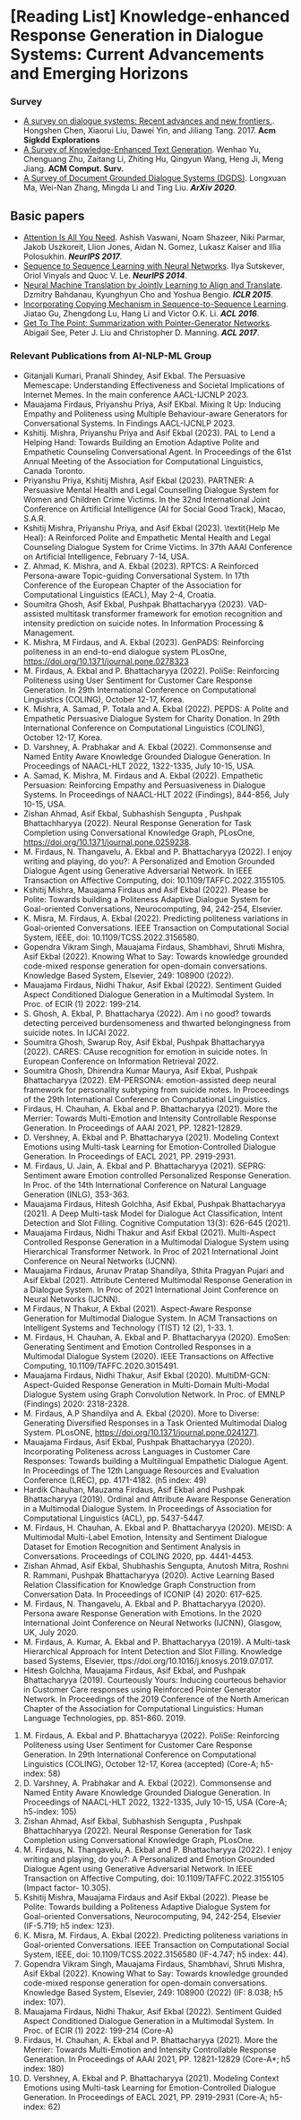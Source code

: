 # **[Reading List] Knowledge-enhanced Response Generation in Dialogue Systems: Current Advancements and Emerging Horizons** 

### Survey
- [A survey on dialogue systems: Recent advances and new frontiers.](https://dl.acm.org/doi/pdf/10.1145/3166054.3166058). Hongshen Chen, Xiaorui Liu, Dawei Yin, and Jiliang Tang. 2017. **Acm Sigkdd Explorations**
- [A Survey of Knowledge-Enhanced Text Generation](https://arxiv.org/pdf/2010.04389.pdf). Wenhao Yu, Chenguang Zhu, Zaitang Li, Zhiting Hu, Qingyun Wang, Heng Ji, Meng Jiang. **ACM Comput. Surv.**
- [A Survey of Document Grounded Dialogue Systems (DGDS)](https://arxiv.org/abs/2004.13818?context=stat). Longxuan Ma, Wei-Nan Zhang, Mingda Li and Ting Liu. ***ArXiv 2020***.

## Basic papers
- [Attention Is All You Need](https://arxiv.org/abs/1706.03762). Ashish Vaswani, Noam Shazeer, Niki Parmar, Jakob Uszkoreit, Llion Jones, Aidan N. Gomez, Lukasz Kaiser and Illia Polosukhin. ***NeurIPS 2017***.
- [Sequence to Sequence Learning with Neural Networks](https://arxiv.org/abs/1409.3215). Ilya Sutskever, Oriol Vinyals and Quoc V. Le. ***NeurIPS 2014***.
- [Neural Machine Translation by Jointly Learning to Align and Translate](https://arxiv.org/abs/1409.0473). Dzmitry Bahdanau, Kyunghyun Cho and Yoshua Bengio. ***ICLR 2015***.
- [Incorporating Copying Mechanism in Sequence-to-Sequence Learning](https://arxiv.org/abs/1603.06393). Jiatao Gu, Zhengdong Lu, Hang Li and Victor O.K. Li. ***ACL 2016***. 
- [Get To The Point: Summarization with Pointer-Generator Networks](https://arxiv.org/abs/1704.04368). Abigail See, Peter J. Liu and Christopher D. Manning. ***ACL 2017***.




### Relevant Publications from AI-NLP-ML Group

- Gitanjali Kumari, Pranali Shindey, Asif Ekbal. The Persuasive Memescape: Understanding Effectiveness and Societal Implications of Internet Memes. In the main conference AACL-IJCNLP 2023.
- Mauajama Firdaus, Priyanshu Priya, Asif EKbal. Mixing It Up: Inducing Empathy and Politeness using Multiple Behaviour-aware Generators for Conversational Systems. In Findings AACL-IJCNLP 2023.
- Kshitij. Mishra, Priyanshu Priya and Asif Ekbal (2023). PAL to Lend a Helping Hand: Towards Building an Emotion Adaptive Polite and Empathetic Counseling Conversational Agent. In Proceedings of the 61st Annual Meeting of the Association for Computational Linguistics, Canada Toronto.
- Priyanshu Priya, Kshitij Mishra, Asif Ekbal (2023). PARTNER: A Persuasive Mental Health and Legal Counselling Dialogue System for Women and Children Crime Victims. In the 32nd International Joint Conference on Artificial Intelligence (AI for Social Good Track), Macao, S.A.R.
- Kshitij Mishra, Priyanshu Priya, and Asif Ekbal (2023). \textit{Help Me Heal}: A Reinforced Polite and Empathetic Mental Health and Legal Counseling Dialogue System for Crime Victims. In 37th AAAI Conference on Artificial Intelligence, February 7-14, USA.
- Z. Ahmad, K. Mishra, and A. Ekbal (2023). RPTCS: A Reinforced Persona-aware Topic-guiding Conversational System. In 17th Conference of the European Chapter of the Association for Computational Linguistics (EACL), May 2-4, Croatia.
- Soumitra Ghosh, Asif Ekbal, Pushpak Bhattacharyya (2023). VAD-assisted multitask transformer framework for emotion recognition and intensity prediction on suicide notes. In Information Processing \& Management.  
- K. Mishra, M Firdaus, and A. Ekbal (2023). GenPADS: Reinforcing politeness in an end-to-end dialogue system PLosOne, https://doi.org/10.1371/journal.pone.0278323
- M. Firdaus, A. Ekbal and P. Bhattacharyya (2022).  PoliSe: Reinforcing Politeness using User Sentiment for Customer Care Response Generation. In 29th International Conference on Computational Linguistics (COLING), October 12-17, Korea. 
- K. Mishra, A. Samad, P. Totala and A. Ekbal (2022). PEPDS: A Polite and Empathetic Persuasive Dialogue System for Charity Donation. In 29th International Conference on Computational Linguistics (COLING), October 12-17, Korea.   
- D. Varshney, A. Prabhakar and A. Ekbal (2022). Commonsense and Named Entity Aware Knowledge Grounded Dialogue Generation. In Proceedings of NAACL-HLT 2022, 1322-1335, July 10-15, USA. 
- A. Samad, K. Mishra, M. Firdaus and A. Ekbal (2022). Empathetic Persuasion: Reinforcing Empathy and Persuasiveness in Dialogue Systems. In Proceedings of NAACL-HLT 2022 (Findings), 844-856, July 10-15, USA.    
- Zishan Ahmad, Asif Ekbal, Subhashish Sengupta , Pushpak Bhattachharyya (2022). Neural Response Generation for Task Completion using Conversational Knowledge Graph, PLosOne, https://doi.org/10.1371/journal.pone.0259238.     
- M. Firdaus, N. Thangavelu, A. Ekbal and P. Bhattacharyya (2022).  I enjoy writing and playing, do you?: A Personalized and Emotion Grounded Dialogue Agent using Generative Adversarial Network. In IEEE Transaction on Affective Computing, doi: 10.1109/TAFFC.2022.3155105.  
- Kshitij Mishra, Mauajama Firdaus and Asif Ekbal (2022). Please be Polite: Towards building a Politeness Adaptive Dialogue System for Goal-oriented Conversations, Neurocomputing, 94, 242-254, Elsevier.   
- K. Misra, M. Firdaus, A. Ekbal (2022). Predicting politeness variations in Goal-oriented Conversations. IEEE Transaction on Computational Social System, IEEE, doi: 10.1109/TCSS.2022.3156580.   
- Gopendra Vikram Singh, Mauajama Firdaus, Shambhavi, Shruti Mishra, Asif Ekbal (2022). Knowing What to Say: Towards knowledge grounded code-mixed response generation for open-domain conversations. Knowledge Based System, Elsevier, 249: 108900 (2022).    
- Mauajama Firdaus, Nidhi Thakur, Asif Ekbal (2022). Sentiment Guided Aspect Conditioned Dialogue Generation in a Multimodal System. In Proc. of ECIR (1) 2022: 199-214. 
- S. Ghosh, A. Ekbal, P. Bhattacharya (2022). Am i no good? towards detecting perceived burdensomeness and thwarted belongingness from suicide notes. In IJCAI 2022.
- Soumitra Ghosh, Swarup Roy, Asif Ekbal, Pushpak Bhattacharyya (2022). CARES: CAuse recognition for emotion in suicide notes. In European Conference on Information Retrieval 2022.
- Soumitra Ghosh, Dhirendra Kumar Maurya, Asif Ekbal, Pushpak Bhattacharyya (2022). EM-PERSONA: emotion-assisted deep neural framework for personality subtyping from suicide notes. In Proceedings of the 29th International Conference on Computational Linguistics.    
- Firdaus, H. Chauhan, A. Ekbal and P. Bhattacharyya (2021). More the Merrier: Towards Multi-Emotion and Intensity Controllable Response Generation. In Proceedings of AAAI 2021, PP. 12821-12829.    
- D. Vershney, A. Ekbal and P. Bhattacharyya (2021). Modeling Context Emotions using Multi-task Learning for Emotion-Controlled Dialogue Generation. In Proceedings of EACL 2021, PP. 2919-2931.     
- M. Firdaus, U. Jain, A. Ekbal and P. Bhattacharyya (2021). SEPRG: Sentiment aware Emotion controlled Personalized Response Generation. In Proc. of the 14th International Conference on Natural Language Generation (INLG), 353-363.    
- Mauajama Firdaus, Hitesh Golchha, Asif Ekbal, Pushpak Bhattacharyya (2021). A Deep Multi-task Model for Dialogue Act Classification, Intent Detection and Slot Filling. Cognitive Computation 13(3): 626-645 (2021).    
- Mauajama Firdaus, Nidhi Thakur and Asif Ekbal (2021). Multi-Aspect Controlled Response Generation in a Multimodal Dialogue System using Hierarchical Transformer Network. In Proc of 2021 International Joint Conference on Neural Networks (IJCNN).     
- Mauajama Firdaus, Arunav Pratap Shandilya, Sthita Pragyan Pujari and Asif Ekbal (2021). Attribute Centered Multimodal Response Generation in a Dialogue System. In Proc of 2021 International Joint Conference on Neural Networks (IJCNN).     
- M Firdaus, N Thakur, A Ekbal (2021). Aspect-Aware Response Generation for Multimodal Dialogue System. In ACM Transactions on Intelligent Systems and Technology (TIST) 12 (2), 1-33. 1.      
- M. Firdaus, H. Chauhan, A. Ekbal and P. Bhattacharyya (2020). EmoSen: Generating Sentiment and Emotion Controlled Responses in a Multimodal Dialogue System (2020). IEEE Transactions on Affective Computing, 10.1109/TAFFC.2020.3015491.   
- Mauajama Firdaus, Nidhi Thakur, Asif Ekbal (2020). MultiDM-GCN: Aspect-Guided Response Generation in Multi-Domain Multi-Modal Dialogue System using Graph Convolution Network. In Proc. of  EMNLP (Findings) 2020: 2318-2328.     
- M. Firdaus, A.P Shandilya and A. Ekbal (2020). More to Diverse:  Generating Diversified Responses in a Task Oriented Multimodal Dialog System. PLosONE, https://doi.org/10.1371/journal.pone.0241271.     
- Mauajama Firdaus, Asif Ekbal, Pushpak Bhattacharyya (2020). Incorporating Politeness across Languages in Customer Care Responses: Towards building a Multilingual Empathetic Dialogue Agent. In Proceedings of The 12th Language Resources and Evaluation Conference (LREC), pp. 4171-4182. (h5 index: 49)    
- Hardik Chauhan, Mauzama Firdaus, Asif Ekbal and Pushpak Bhattacharyya (2019). Ordinal and Attribute Aware Response Generation in a Multimodal Dialogue System. In Proceedings of Association for Computational Linguistics (ACL), pp. 5437-5447.    
- M. Firdaus, H. Chauhan, A. Ekbal and P. Bhattacharyya (2020). MEISD: A Multimodal Multi-Label Emotion, Intensity and Sentiment Dialogue Dataset for Emotion Recognition and Sentiment Analysis in Conversations. Proceedings of COLING 2020, pp. 4441-4453.     
- Zishan Ahmad, Asif Ekbal, Shubhashis Sengupta, Anutosh Mitra, Roshni R. Rammani, Pushpak Bhattacharyya (2020). Active Learning Based Relation Classification for Knowledge Graph Construction from Conversation Data. In Proceedings of ICONIP (4) 2020: 617-625.     
- M. Firdaus, N. Thangavelu, A. Ekbal and P. Bhattacharyya (2020). Persona aware Response Generation with Emotions. In the 2020 International Joint Conference on Neural Networks (IJCNN), Glasgow, UK, July 2020.  
- M. Firdaus, A. Kumar, A. Ekbal and P. Bhattacharyya (2019). A Multi-task Hierarchical Approach for Intent Detection and Slot Filling. Knowledge based Systems, Elsevier, ttps://doi.org/10.1016/j.knosys.2019.07.017.     
- Hitesh Golchha, Mauajama Firdaus, Asif Ekbal, and Pushpak Bhattacharyya (2019). Courteously Yours: Inducing courteous behavior in Customer Care responses using Reinforced Pointer Generator Network. In Proceedings of the 2019 Conference of the North American Chapter of the Association for Computational Linguistics: Human Language Technologies, pp. 851-860. 2019.  


1. M. Firdaus, A. Ekbal and P. Bhattacharyya (2022). PoliSe: Reinforcing Politeness using User Sentiment for Customer Care Response Generation. In 29th International Conference on Computational Linguistics (COLING), October 12-17, Korea (accepted) (Core-A; h5-index: 58)  
2. D. Varshney, A. Prabhakar and A. Ekbal (2022). Commonsense and Named Entity Aware Knowledge Grounded Dialogue Generation. In Proceedings of NAACL-HLT 2022, 1322-1335, July 10-15, USA (Core-A; h5-index: 105)  
3. Zishan Ahmad, Asif Ekbal, Subhashish Sengupta , Pushpak Bhattachharyya (2022). Neural Response Generation for Task Completion using Conversational Knowledge Graph, PLosOne.
4. M. Firdaus, N. Thangavelu, A. Ekbal and P. Bhattacharyya (2022). I enjoy writing and playing, do you?: A Personalized and Emotion Grounded Dialogue Agent using Generative Adversarial Network. In IEEE Transaction on Affective Computing, doi: 10.1109/TAFFC.2022.3155105 (Impact factor- 10.305).  
5. Kshitij Mishra, Mauajama Firdaus and Asif Ekbal (2022). Please be Polite: Towards building a Politeness Adaptive Dialogue System for Goal-oriented Conversations, Neurocomputing, 94, 242-254, Elsevier (IF-5.719; h5 index: 123).  
6. K. Misra, M. Firdaus, A. Ekbal (2022). Predicting politeness variations in Goal-oriented Conversations. IEEE Transaction on Computational Social System, IEEE, doi: 10.1109/TCSS.2022.3156580 (IF-4.747; h5 index: 44).  
7. Gopendra Vikram Singh, Mauajama Firdaus, Shambhavi, Shruti Mishra, Asif Ekbal (2022). Knowing What to Say: Towards knowledge grounded code-mixed response generation for open-domain conversations. Knowledge Based System, Elsevier, 249: 108900 (2022) (IF: 8.038; h5 index: 107).  
8. Mauajama Firdaus, Nidhi Thakur, Asif Ekbal (2022). Sentiment Guided Aspect Conditioned Dialogue Generation in a Multimodal System. In Proc. of ECIR (1) 2022: 199-214 (Core-A)  
9. Firdaus, H. Chauhan, A. Ekbal and P. Bhattacharyya (2021). More the Merrier: Towards Multi-Emotion and Intensity Controllable Response Generation. In Proceedings of AAAI 2021, PP. 12821-12829 (Core-A*; h5 index: 180)  
10. D. Vershney, A. Ekbal and P. Bhattacharyya (2021). Modeling Context Emotions using Multi-task Learning for Emotion-Controlled Dialogue Generation. In Proceedings of EACL 2021, PP. 2919-2931 (Core-A; h5-index: 62)  
